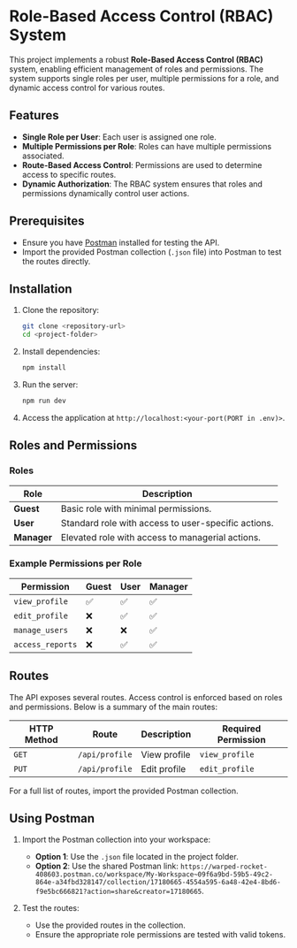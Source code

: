 # Role-Based Access Control (RBAC) System

This project implements a robust **Role-Based Access Control (RBAC)** system, enabling efficient management of roles and permissions. The system supports single roles per user, multiple permissions for a role, and dynamic access control for various routes.

## Features

-   **Single Role per User**: Each user is assigned one role.
-   **Multiple Permissions per Role**: Roles can have multiple permissions associated.
-   **Route-Based Access Control**: Permissions are used to determine access to specific routes.
-   **Dynamic Authorization**: The RBAC system ensures that roles and permissions dynamically control user actions.

## Prerequisites

-   Ensure you have [Postman](https://www.postman.com/) installed for testing the API.
-   Import the provided Postman collection (`.json` file) into Postman to test the routes directly.

## Installation

1. Clone the repository:

    ```bash
    git clone <repository-url>
    cd <project-folder>
    ```

2. Install dependencies:

    ```bash
    npm install
    ```

3. Run the server:

    ```bash
    npm run dev
    ```

4. Access the application at `http://localhost:<your-port(PORT in .env)>`.

## Roles and Permissions

### Roles

| Role        | Description                                         |
| ----------- | --------------------------------------------------- |
| **Guest**   | Basic role with minimal permissions.                |
| **User**    | Standard role with access to user-specific actions. |
| **Manager** | Elevated role with access to managerial actions.    |

### Example Permissions per Role

| Permission       | Guest | User | Manager |
| ---------------- | ----- | ---- | ------- |
| `view_profile`   | ✅    | ✅   | ✅      |
| `edit_profile`   | ❌    | ✅   | ✅      |
| `manage_users`   | ❌    | ❌   | ✅      |
| `access_reports` | ❌    | ✅   | ✅      |

## Routes

The API exposes several routes. Access control is enforced based on roles and permissions. Below is a summary of the main routes:

| HTTP Method | Route          | Description  | Required Permission |
| ----------- | -------------- | ------------ | ------------------- |
| `GET`       | `/api/profile` | View profile | `view_profile`      |
| `PUT`       | `/api/profile` | Edit profile | `edit_profile`      |

For a full list of routes, import the provided Postman collection.

## Using Postman

1. Import the Postman collection into your workspace:

    - **Option 1**: Use the `.json` file located in the project folder.
    - **Option 2**: Use the shared Postman link: `https://warped-rocket-408603.postman.co/workspace/My-Workspace~09f6a9bd-59b5-49c2-864e-a34fbd328147/collection/17180665-4554a595-6a48-42e4-8bd6-f9e5bc666821?action=share&creator=17180665`.

2. Test the routes:
    - Use the provided routes in the collection.
    - Ensure the appropriate role permissions are tested with valid tokens.
